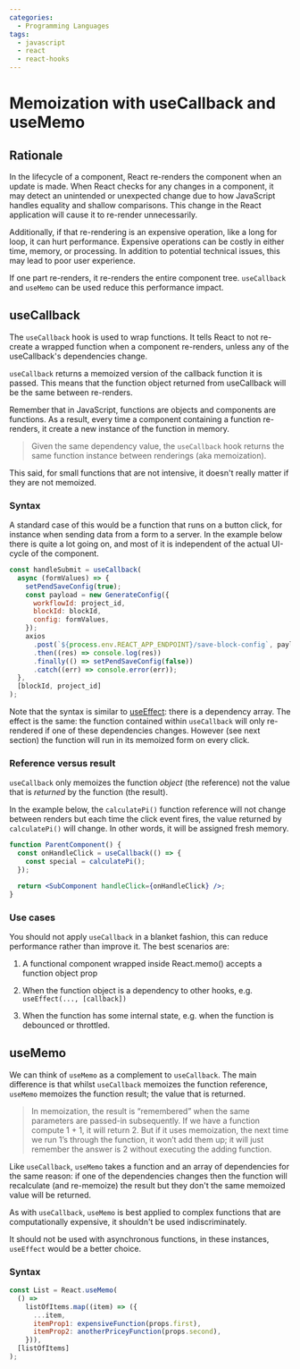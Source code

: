 ```yaml
---
categories:
  - Programming Languages
tags:
  - javascript
  - react
  - react-hooks
---
```


# Memoization with useCallback and useMemo

## Rationale

In the lifecycle of a component, React re-renders the component when an update is made. When React checks for any changes in a component, it may detect an unintended or unexpected change due to how JavaScript handles equality and shallow comparisons. This change in the React application will cause it to re-render unnecessarily.

Additionally, if that re-rendering is an expensive operation, like a long for loop, it can hurt performance. Expensive operations can be costly in either time, memory, or processing. In addition to potential technical issues, this may lead to poor user experience.

If one part re-renders, it re-renders the entire component tree. `useCallback` and `useMemo` can be used reduce this performance impact.

## useCallback

The `useCallback` hook is used to wrap functions. It tells React to not re-create a wrapped function when a component re-renders, unless any of the useCallback's dependencies change.

`useCallback` returns a memoized version of the callback function it is passed. This means that the function object returned from useCallback will be the same between re-renders.

Remember that in JavaScript, functions are objects and components are functions. As a result, every time a component containing a function re-renders, it create a new instance of the function in memory.

> Given the same dependency value, the `useCallback` hook returns the same function instance between renderings (aka memoization).

This said, for small functions that are not intensive, it doesn't really matter if they are not memoized.

### Syntax

A standard case of this would be a function that runs on a button click, for instance when sending data from a form to a server. In the example below there is quite a lot going on, and most of it is independent of the actual UI-cycle of the component.

```jsx
const handleSubmit = useCallback(
  async (formValues) => {
    setPendSaveConfig(true);
    const payload = new GenerateConfig({
      workflowId: project_id,
      blockId: blockId,
      config: formValues,
    });
    axios
      .post(`${process.env.REACT_APP_ENDPOINT}/save-block-config`, payload)
      .then((res) => console.log(res))
      .finally(() => setPendSaveConfig(false))
      .catch((err) => console.error(err));
  },
  [blockId, project_id]
);
```

Note that the syntax is similar to [useEffect](./useEffect.md): there is a dependency array. The effect is the same: the function contained within `useCallback` will only re-rendered if one of these dependencies changes. However (see next section) the function will run in its memoized form on every click.

### Reference versus result

`useCallback` only memoizes the function _object_ (the reference) not the value that is _returned_ by the function (the result).

In the example below, the `calculatePi()` function reference will not change between renders but each time the click event fires, the value returned by `calculatePi()` will change. In other words, it will be assigned fresh memory.

```jsx
function ParentComponent() {
  const onHandleClick = useCallback(() => {
    const special = calculatePi();
  });

  return <SubComponent handleClick={onHandleClick} />;
}
```

### Use cases

You should not apply `useCallback` in a blanket fashion, this can reduce performance rather than improve it. The best scenarios are:

1. A functional component wrapped inside React.memo() accepts a function object prop

2. When the function object is a dependency to other hooks, e.g. `useEffect(..., [callback])`

3. When the function has some internal state, e.g. when the function is debounced or throttled.

## useMemo

We can think of `useMemo` as a complement to `useCallback`. The main difference is that whilst `useCallback` memoizes the function reference, `useMemo` memoizes the function result; the value that is returned.

> In memoization, the result is “remembered” when the same parameters are passed-in subsequently. If we have a function compute 1 + 1, it will return 2. But if it uses memoization, the next time we run 1’s through the function, it won’t add them up; it will just remember the answer is 2 without executing the adding function.

Like `useCallback`, `useMemo` takes a function and an array of dependencies for the same reason: if one of the dependencies changes then the function will recalculate (and re-memoize) the result but they don't the same memoized value will be returned.

As with `useCallback`, `useMemo` is best applied to complex functions that are computationally expensive, it shouldn't be used indiscriminately.

It should not be used with asynchronous functions, in these instances, `useEffect` would be a better choice.

### Syntax

```jsx
const List = React.useMemo(
  () =>
    listOfItems.map((item) => ({
      ...item,
      itemProp1: expensiveFunction(props.first),
      itemProp2: anotherPriceyFunction(props.second),
    })),
  [listOfItems]
);
```
